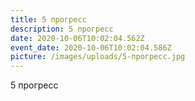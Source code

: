 ```yaml
---
title: 5 прогресс
description: 5 прогресс
date: 2020-10-06T10:02:04.562Z
event_date: 2020-10-06T10:02:04.586Z
picture: /images/uploads/5-прогресс.jpg
---
```

5 прогресс